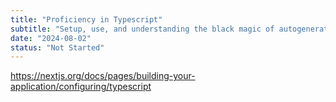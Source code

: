```yaml
---
title: "Proficiency in Typescript"
subtitle: "Setup, use, and understanding the black magic of autogenerated tsconfig.json"
date: "2024-08-02"
status: "Not Started"
---
```


https://nextjs.org/docs/pages/building-your-application/configuring/typescript
